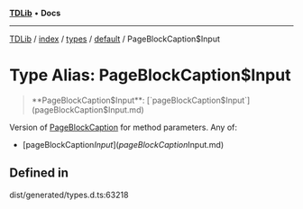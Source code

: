 [**TDLib**](../../../../../../README.md) • **Docs**

***

[TDLib](../../../../../../modules.md) / [index](../../../../../README.md) / [types](../../../README.md) / [default](../README.md) / PageBlockCaption$Input

# Type Alias: PageBlockCaption$Input

> **PageBlockCaption$Input**: [`pageBlockCaption$Input`](pageBlockCaption$Input.md)

Version of [PageBlockCaption](PageBlockCaption-1.md) for method parameters.
Any of:
- [pageBlockCaption$Input](pageBlockCaption$Input.md)

## Defined in

dist/generated/types.d.ts:63218
